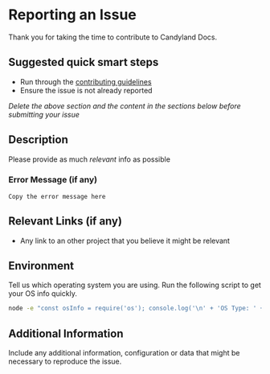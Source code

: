 # Reporting an Issue

Thank you for taking the time to contribute to Candyland Docs.

## Suggested quick smart steps

- Run through the [contributing guidelines](https://github.com/klauscfhq/candyland-docs/blob/master/contributing.md)
- Ensure the issue is not already reported

*Delete the above section and the content in the sections below before submitting your issue*

## Description

Please provide as much *relevant* info as possible

### Error Message (if any)

```
Copy the error message here
```

## Relevant Links (if any)

- Any link to an other project that you believe it might be relevant

## Environment

Tell us which operating system you are using.
Run the following script to get your OS info quickly.

```bash
node -e "const osInfo = require('os'); console.log('\n' + 'OS Type: ' + '\t' + osInfo.type() + '\n' + 'OS Platform:' + '\t' + osInfo.platform() + '\n' + 'OS Release: ' + '\t' + osInfo.release() + '\n' + 'Architecture: ' + '\t' + osInfo.arch() + '\n');"
```

## Additional Information

Include any additional information, configuration or data that might be necessary to reproduce the issue.
